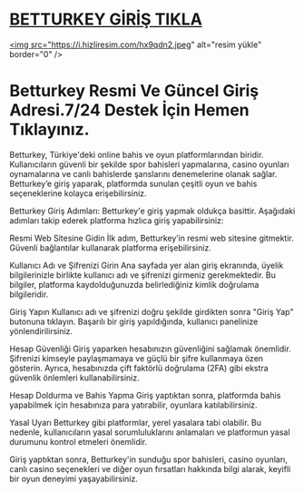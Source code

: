 # <a href="https://l24.im/0u2PLh8">BETTURKEY GİRİŞ TIKLA</a>

<a href="https://l24.im/0u2PLh8"><img src="https://i.hizliresim.com/hx9qdn2.jpeg" alt="resim yükle" border="0" /></a>
# Betturkey Resmi Ve Güncel Giriş Adresi.7/24 Destek İçin Hemen Tıklayınız.
Betturkey, Türkiye'deki online bahis ve oyun platformlarından biridir. Kullanıcıların güvenli bir şekilde spor bahisleri yapmalarına, casino oyunları oynamalarına ve canlı bahislerde şanslarını denemelerine olanak sağlar. Betturkey’e giriş yaparak, platformda sunulan çeşitli oyun ve bahis seçeneklerine kolayca erişebilirsiniz.

Betturkey Giriş Adımları:
Betturkey'e giriş yapmak oldukça basittir. Aşağıdaki adımları takip ederek platforma hızlıca giriş yapabilirsiniz:

Resmi Web Sitesine Gidin
İlk adım, Betturkey’in resmi web sitesine gitmektir. Güvenli bağlantılar kullanarak platforma erişebilirsiniz.

Kullanıcı Adı ve Şifrenizi Girin
Ana sayfada yer alan giriş ekranında, üyelik bilgilerinizle birlikte kullanıcı adı ve şifrenizi girmeniz gerekmektedir. Bu bilgiler, platforma kaydolduğunuzda belirlediğiniz kimlik doğrulama bilgileridir.

Giriş Yapın
Kullanıcı adı ve şifrenizi doğru şekilde girdikten sonra "Giriş Yap" butonuna tıklayın. Başarılı bir giriş yapıldığında, kullanıcı panelinize yönlendirilirsiniz.

Hesap Güvenliği
Giriş yaparken hesabınızın güvenliğini sağlamak önemlidir. Şifrenizi kimseyle paylaşmamaya ve güçlü bir şifre kullanmaya özen gösterin. Ayrıca, hesabınızda çift faktörlü doğrulama (2FA) gibi ekstra güvenlik önlemleri kullanabilirsiniz.

Hesap Doldurma ve Bahis Yapma
Giriş yaptıktan sonra, platformda bahis yapabilmek için hesabınıza para yatırabilir, oyunlara katılabilirsiniz.

Yasal Uyarı
Betturkey gibi platformlar, yerel yasalara tabi olabilir. Bu nedenle, kullanıcıların yasal sorumluluklarını anlamaları ve platformun yasal durumunu kontrol etmeleri önemlidir.

Giriş yaptıktan sonra, Betturkey'in sunduğu spor bahisleri, casino oyunları, canlı casino seçenekleri ve diğer oyun fırsatları hakkında bilgi alarak, keyifli bir oyun deneyimi yaşayabilirsiniz.




